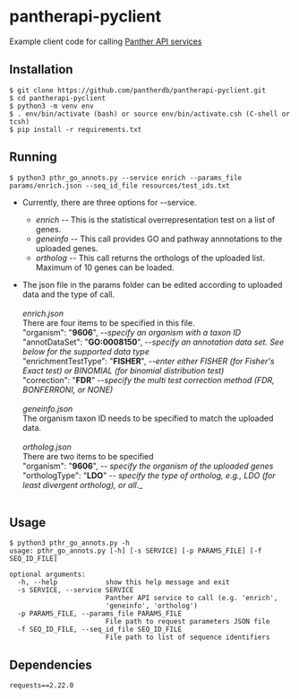 # pantherapi-pyclient
Example client code for calling [Panther API services](http://panthertest3.med.usc.edu:8083/services/tryItOut.jsp?url=%2Fservices%2Fapi%2Fpanther)

## Installation
```
$ git clone https://github.com/pantherdb/pantherapi-pyclient.git
$ cd pantherapi-pyclient
$ python3 -m venv env
$ . env/bin/activate (bash) or source env/bin/activate.csh (C-shell or tcsh)
$ pip install -r requirements.txt
```

## Running
```
$ python3 pthr_go_annots.py --service enrich --params_file params/enrich.json --seq_id_file resources/test_ids.txt
```
- Currently, there are three options for --service.
  - _enrich_ -- This is the statistical overrepresentation test on a list of genes.
  - _geneinfo_ -- This call provides GO and pathway annnotations to the uploaded genes.
  - _ortholog_ -- This call returns the orthologs of the uploaded list. Maximum of 10 genes can be loaded.

- The json file in the params folder can be edited according to uploaded data and the type of call.<br><br>
_enrich.json_  <br>
There are four items to be specified in this file.<br>
"organism": "**9606**",    _--specify an organism with a taxon ID_ <br>
"annotDataSet": "**GO:0008150**", _--specify an annotation data set. See below for the supported data type_ <br>
"enrichmentTestType": "**FISHER**", _--enter either FISHER (for Fisher's Exact test) or BINOMIAL (for binomial distribution test)_ <br>
"correction": "**FDR**" _--specify the multi test correction method (FDR, BONFERRONI, or NONE)_ <br><br>
_geneinfo.json_<br>
The organism taxon ID needs to be specified to match the uploaded data.<br><br>
_ortholog.json_<br>
There are two items to be specified <br>
"organism": "**9606**", _-- specify the organism of the uploaded genes_ <br>
"orthologType": "**LDO**" _-- specify the type of ortholog, e.g., LDO (for least divergent ortholog), or all.__ <br><br>



## Usage
```
$ python3 pthr_go_annots.py -h
usage: pthr_go_annots.py [-h] [-s SERVICE] [-p PARAMS_FILE] [-f SEQ_ID_FILE]

optional arguments:
  -h, --help            show this help message and exit
  -s SERVICE, --service SERVICE
                        Panther API service to call (e.g. 'enrich',
                        'geneinfo', 'ortholog')
  -p PARAMS_FILE, --params_file PARAMS_FILE
                        File path to request parameters JSON file
  -f SEQ_ID_FILE, --seq_id_file SEQ_ID_FILE
                        File path to list of sequence identifiers
```

## Dependencies
```
requests==2.22.0
```
